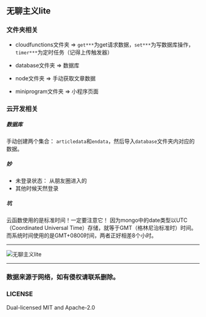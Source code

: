 ## 无聊主义lite

### 文件夹相关

- cloudfunctions文件夹 => `get***`为get请求数据，`set***`为写数据库操作，`timer***`为定时任务（记得上传触发器）

- database文件夹 => 数据库

- node文件夹 => 手动获取文章数据

- miniprogram文件夹 => 小程序页面

### 云开发相关

##### 数据库
手动创建两个集合： `articledata`和`endata`，然后导入`database`文件夹内对应的数据。

##### 妙
- 未登录状态： 从朋友圈进入的
- 其他时候天然登录

##### 坑
云函数使用的是标准时间！一定要注意它！ 因为mongo中的date类型以UTC（Coordinated Universal Time）存储，就等于GMT（格林尼治标准时）时间。而系统时间使用的是GMT+0800时间，两者正好相差8个小时。

---

![无聊主义lite](https://user-images.githubusercontent.com/2832873/103495229-06f82d00-4e75-11eb-974b-b2331e7d911f.jpg)

---

### 数据来源于网络，如有侵权请联系删除。

### LICENSE
Dual-licensed MIT and Apache-2.0